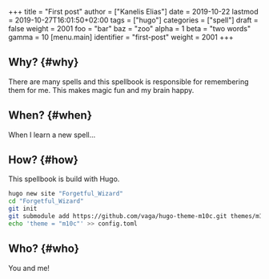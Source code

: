 +++
title = "First post"
author = ["Kanelis Elias"]
date = 2019-10-22
lastmod = 2019-10-27T16:01:50+02:00
tags = ["hugo"]
categories = ["spell"]
draft = false
weight = 2001
foo = "bar"
baz = "zoo"
alpha = 1
beta = "two words"
gamma = 10
[menu.main]
  identifier = "first-post"
  weight = 2001
+++

## Why? {#why}

There are many spells and this spellbook is responsible for remembering them for me. This makes magic fun and my brain happy.


## When? {#when}

When I learn a new spell...


## How? {#how}

This spellbook is build with Hugo.

```sh
hugo new site "Forgetful_Wizard"
cd "Forgetful_Wizard"
git init
git submodule add https://github.com/vaga/hugo-theme-m10c.git themes/m10c
echo 'theme = "m10c"' >> config.toml
```


## Who? {#who}

You and me!